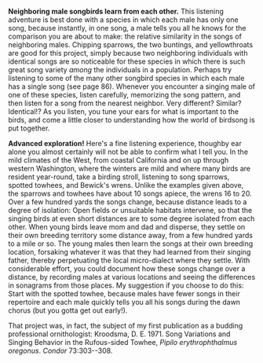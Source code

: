 **Neighboring male songbirds learn from each other.** This listening adventure is best done with a species in which each male has only one song, because instantly, in one song, a male tells you all he knows for the comparison you are about to make: the relative similarity in the songs of neighboring males. Chipping sparrows, the two buntings, and yellowthroats are good for this project, simply because two neighboring individuals with identical songs are so noticeable for these species in which there is such great song variety *among* the individuals in a population. Perhaps try listening to some of the many other songbird species in which each male has a single song (see page 86). Whenever you encounter a singing male of one of these species, listen carefully, memorizing the song pattern, and then listen for a song from the nearest neighbor. Very different? Similar? Identical!? As you listen, you tune your ears for what is important to the birds, and come a little closer to understanding how the world of birdsong is put together.

**Advanced exploration!** Here's a fine listening experience, thoughby ear alone you almost certainly will not be able to confirm what I tell you. In the mild climates of the West, from coastal California and on up through western Washington, where the winters are mild and where many birds are resident year-round, take a birding stroll, listening to song sparrows, spotted towhees, and Bewick's wrens. Unlike the examples given above, the sparrows and towhees have about 10 songs apiece, the wrens 16 to 20. Over a few hundred yards the songs change, because distance leads to a degree of isolation: Open fields or unsuitable habitats intervene, so that the singing birds at even short distances are to some degree isolated from each other. When young birds leave mom and dad and disperse, they settle on their own breeding territory some distance away, from a few hundred yards to a mile or so. The young males then learn the songs at their own breeding location, forsaking whatever it was that they had learned from their singing father, thereby perpetuating the local micro-dialect where they settle. With considerable effort, you could document how these songs change over a distance, by recording males at various locations and seeing the differences in sonagrams from those places. My suggestion if you choose to do this: Start with the spotted towhee, because males have fewer songs in their repertoire and each male quickly tells you all his songs during the dawn chorus (but you gotta get out early!).

That project was, in fact, the subject of my first publication as a budding professional ornithologist: Kroodsma, D. E. 1971. Song Variations and Singing Behavior in the Rufous-sided Towhee, *Pipilo erythrophthalmus oregonus*. *Condor* 73:303--308.
